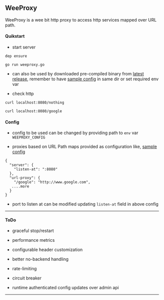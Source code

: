 
## WeeProxy

WeeProxy is a wee bit http proxy to access http services mapped over URL path.

#### Quikstart

* start server

```
dep ensure

go run weeproxy.go
```

* can also be used by downloaded pre-compiled binary from [latest release](https://github.com/abhishekkr/weeproxy/releases/tag/v0.1.0), remember to have [sample config](./sample-config.json) in same dir or set required env var

* check http

```
curl localhost:8080/nothing

curl localhost:8080/google
```

#### Config

* config to be used can be changed by providing path to `env` var `WEEPROXY_CONFIG`

* proxies based on URL Path maps provided as configuration like, [sample config](./sample-config.json)

```
{
  "server": {
    "listen-at": ":8080"
  },
  "url-proxy": {
    "/google": "http://www.google.com",
   ....more
  }
}
```

* port to listen at can be modified updating `listen-at` field in above config

---

#### ToDo

* graceful stop/restart

* performance metrics

* configurable header customization

* better no-backend handling

* rate-limiting

* circuit breaker

* runtime authenticated config updates over admin api

---
